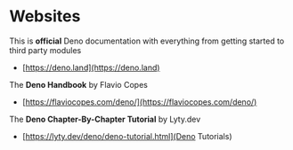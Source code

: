 # Websites

This is **official** Deno documentation with everything from getting started to third party modules

- [https://deno.land](https://deno.land)

The **Deno Handbook** by Flavio Copes

- [https://flaviocopes.com/deno/](https://flaviocopes.com/deno/)

The **Deno Chapter-By-Chapter Tutorial** by Lyty.dev

- [https://lyty.dev/deno/deno-tutorial.html](Deno Tutorials)
